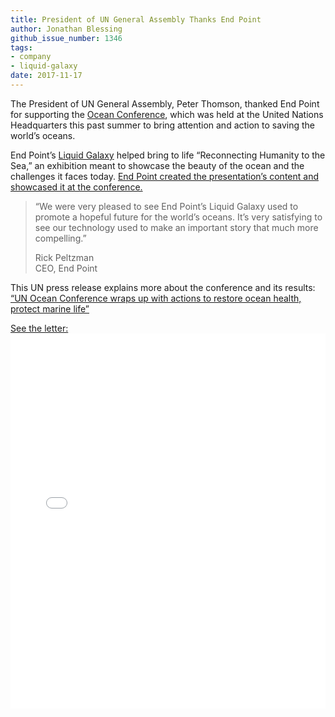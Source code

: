 ```yaml
---
title: President of UN General Assembly Thanks End Point
author: Jonathan Blessing
github_issue_number: 1346
tags:
- company
- liquid-galaxy
date: 2017-11-17
---
```


The President of UN General Assembly, Peter Thomson, thanked End Point for supporting the [Ocean Conference](https://oceanconference.un.org/), which was held at the United Nations Headquarters this past summer to bring attention and action to saving the world’s oceans.

End Point’s [Liquid Galaxy](https://liquidgalaxy.endpoint.com/) helped bring to life “Reconnecting Humanity to the Sea,” an exhibition meant to showcase the beauty of the ocean and the challenges it faces today. [End Point created the presentation’s content and showcased it at the conference.](/blog/2017/06/liquid-galaxy-at-ocean-conference/)

> “We were very pleased to see End Point’s Liquid Galaxy used to promote a hopeful future for the world’s oceans.  It’s very satisfying to see our technology used to make an important story that much more compelling.”
>
> Rick Peltzman  
> CEO, End Point

This UN press release explains more about the conference and its results:  
[“UN Ocean Conference wraps up with actions to restore ocean health, protect marine life”](https://www.un.org/apps/news/story.asp?NewsID=56947)

[See the letter:](/blog/2017/11/president-of-the-un-general-assembly/letter.pdf)
<embed src="/blog/2017/11/president-of-the-un-general-assembly/letter.pdf" style="width: 100%; height: 600px;" />
